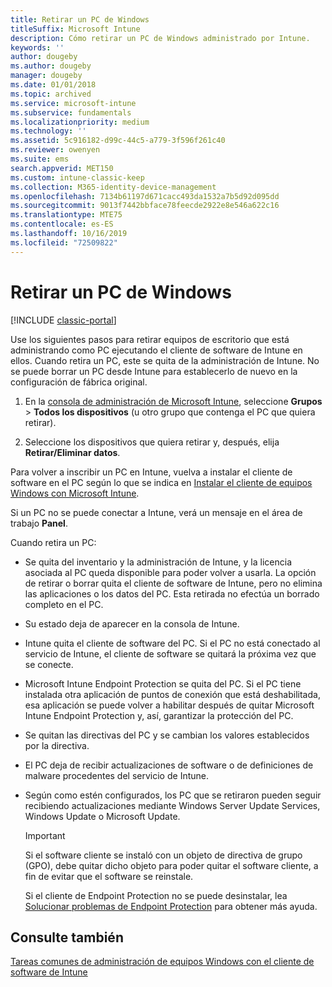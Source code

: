 ```yaml
---
title: Retirar un PC de Windows
titleSuffix: Microsoft Intune
description: Cómo retirar un PC de Windows administrado por Intune.
keywords: ''
author: dougeby
ms.author: dougeby
manager: dougeby
ms.date: 01/01/2018
ms.topic: archived
ms.service: microsoft-intune
ms.subservice: fundamentals
ms.localizationpriority: medium
ms.technology: ''
ms.assetid: 5c916182-d99c-44c5-a779-3f596f261c40
ms.reviewer: owenyen
ms.suite: ems
search.appverid: MET150
ms.custom: intune-classic-keep
ms.collection: M365-identity-device-management
ms.openlocfilehash: 7134b61197d671cacc493da1532a7b5d92d095dd
ms.sourcegitcommit: 9013f7442bbface78feecde2922e8e546a622c16
ms.translationtype: MTE75
ms.contentlocale: es-ES
ms.lasthandoff: 10/16/2019
ms.locfileid: "72509822"
---
```

# <a name="retire-a-windows-pc"></a>Retirar un PC de Windows

[!INCLUDE [classic-portal](../includes/classic-portal.md)]

Use los siguientes pasos para retirar equipos de escritorio que está administrando como PC ejecutando el cliente de software de Intune en ellos. Cuando retira un PC, este se quita de la administración de Intune. No se puede borrar un PC desde Intune para establecerlo de nuevo en la configuración de fábrica original.

1. En la [consola de administración de Microsoft Intune](https://manage.microsoft.com/), seleccione **Grupos** &gt; **Todos los dispositivos** (u otro grupo que contenga el PC que quiera retirar).

2. Seleccione los dispositivos que quiera retirar y, después, elija **Retirar/Eliminar datos**.

Para volver a inscribir un PC en Intune, vuelva a instalar el cliente de software en el PC según lo que se indica en [Instalar el cliente de equipos Windows con Microsoft Intune](../install-the-windows-pc-client-with-microsoft-intune.md).

Si un PC no se puede conectar a Intune, verá un mensaje en el área de trabajo **Panel**.

Cuando retira un PC:

- Se quita del inventario y la administración de Intune, y la licencia asociada al PC queda disponible para poder volver a usarla. La opción de retirar o borrar quita el cliente de software de Intune, pero no elimina las aplicaciones o los datos del PC. Esta retirada no efectúa un borrado completo en el PC.

- Su estado deja de aparecer en la consola de Intune.

- Intune quita el cliente de software del PC. Si el PC no está conectado al servicio de Intune, el cliente de software se quitará la próxima vez que se conecte.

- Microsoft Intune Endpoint Protection se quita del PC. Si el PC tiene instalada otra aplicación de puntos de conexión que está deshabilitada, esa aplicación se puede volver a habilitar después de quitar Microsoft Intune Endpoint Protection y, así, garantizar la protección del PC.

- Se quitan las directivas del PC y se cambian los valores establecidos por la directiva.

- El PC deja de recibir actualizaciones de software o de definiciones de malware procedentes del servicio de Intune.

- Según como estén configurados, los PC que se retiraron pueden seguir recibiendo actualizaciones mediante Windows Server Update Services, Windows Update o Microsoft Update.

    > [!IMPORTANT]
    > Si el software cliente se instaló con un objeto de directiva de grupo (GPO), debe quitar dicho objeto para poder quitar el software cliente, a fin de evitar que el software se reinstale.

    Si el cliente de Endpoint Protection no se puede desinstalar, lea [Solucionar problemas de Endpoint Protection](/intune/troubleshoot-endpoint-protection-in-microsoft-intune) para obtener más ayuda.

## <a name="see-also"></a>Consulte también

[Tareas comunes de administración de equipos Windows con el cliente de software de Intune](common-windows-pc-management-tasks-with-the-microsoft-intune-computer-client.md)

